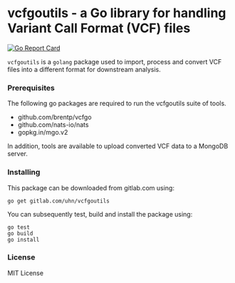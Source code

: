 vcfgoutils - a Go library for handling Variant Call Format (VCF) files
===

[![Go Report Card](https://goreportcard.com/badge/github.com/bio-core/vcfgoutils)](https://goreportcard.com/report/github.com/bio-core/vcfgoutils)

`vcfgoutils` is a `golang` package used to import, process and convert VCF
files into a different format for downstream analysis.

### Prerequisites
The following go packages are required to run the vcfgoutils suite of tools.
* github.com/brentp/vcfgo
* github.com/nats-io/nats
* gopkg.in/mgo.v2

In addition, tools are available to upload converted VCF data to a MongoDB
server.

### Installing
This package can be downloaded from gitlab.com using:

```
go get gitlab.com/uhn/vcfgoutils
```

You can subsequently test, build and install the package using:

```
go test
go build
go install
```

### License
MIT License

